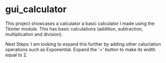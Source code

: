 # gui_calculator

This project showcases a calculator a basic calculator I made using the Tkinter module.  This has basic calculations (addition, subtraction, multiplication and division).

Next Steps:
I am looking to expand this further by adding other caluclation operations such as Exponential.
Expand the '=' button to make its width equal to 2.
